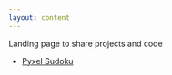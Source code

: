 ```yaml
---
layout: content
---
```


Landing page to share projects and code

- [Pyxel Sudoku](stonegoblyn.github.io/sudoku.html)




